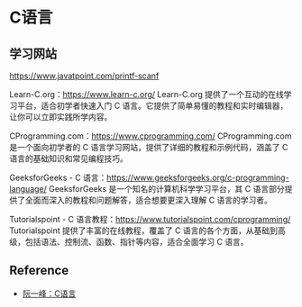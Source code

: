 # C语言

## 学习网站
https://www.javatpoint.com/printf-scanf

Learn-C.org：https://www.learn-c.org/
Learn-C.org 提供了一个互动的在线学习平台，适合初学者快速入门 C 语言。它提供了简单易懂的教程和实时编辑器，让你可以立即实践所学内容。

CProgramming.com：https://www.cprogramming.com/
CProgramming.com 是一个面向初学者的 C 语言学习网站，提供了详细的教程和示例代码，涵盖了 C 语言的基础知识和常见编程技巧。

GeeksforGeeks - C 语言：https://www.geeksforgeeks.org/c-programming-language/
GeeksforGeeks 是一个知名的计算机科学学习平台，其 C 语言部分提供了全面而深入的教程和问题解答，适合想要更深入理解 C 语言的学习者。

Tutorialspoint - C 语言教程：https://www.tutorialspoint.com/cprogramming/
Tutorialspoint 提供了丰富的在线教程，覆盖了 C 语言的各个方面，从基础到高级，包括语法、控制流、函数、指针等内容，适合全面学习 C 语言。


## Reference
- [阮一峰：C语言](https://wangdoc.com/clang/pointer)